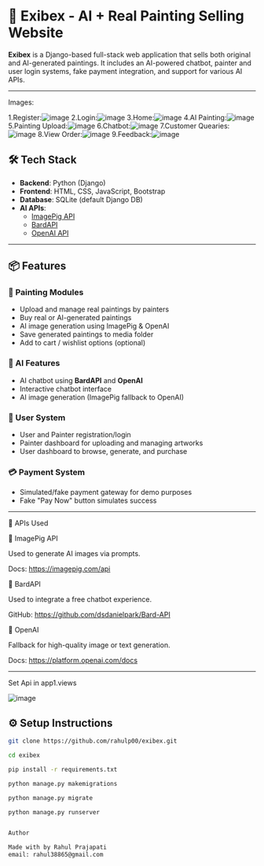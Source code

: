 # 🎨 Exibex - AI + Real Painting Selling Website

**Exibex** is a Django-based full-stack web application that sells both original and AI-generated paintings. It includes an AI-powered chatbot, painter and user login systems, fake payment integration, and support for various AI APIs.

---
Images:

   1.Register:![image](https://github.com/user-attachments/assets/6fee58e1-c0c1-492b-bb63-65f27a001637)
   2.Login:![image](https://github.com/user-attachments/assets/323a288c-aedd-4049-bacb-073243ff6b79)
   3.Home:![image](https://github.com/user-attachments/assets/4e5c0adb-fc69-4579-9659-d6564a6016f7)
   4.AI Painting:![image](https://github.com/user-attachments/assets/0d844621-e649-45ea-8619-8074c87680f9)
   5.Painting Upload:![image](https://github.com/user-attachments/assets/d8f1eb00-84c2-45b2-a267-6dc91c9178f6)
   6.Chatbot:![image](https://github.com/user-attachments/assets/be2bc299-e06f-4e7d-91db-79d0c9d83347)
   7.Customer Quearies:![image](https://github.com/user-attachments/assets/273514d6-2b0c-4dc5-a236-430d64a4823d)
   8.View Order:![image](https://github.com/user-attachments/assets/11cd7a18-efc8-4b59-a36c-1a081d32a473)
   9.Feedback:![image](https://github.com/user-attachments/assets/438f94da-a25a-4b0d-bd01-6c198fe45ccf)


## 🛠 Tech Stack

- **Backend**: Python (Django)
- **Frontend**: HTML, CSS, JavaScript, Bootstrap
- **Database**: SQLite (default Django DB)
- **AI APIs**: 
  - [ImagePig API](https://imagepig.com)
  - [BardAPI](https://github.com/dsdanielpark/Bard-API)
  - [OpenAI API](https://platform.openai.com)

---

## 📦 Features

### 🎨 Painting Modules
- Upload and manage real paintings by painters
- Buy real or AI-generated paintings
- AI image generation using ImagePig & OpenAI
- Save generated paintings to media folder
- Add to cart / wishlist options (optional)

### 🤖 AI Features
- AI chatbot using **BardAPI** and **OpenAI**
- Interactive chatbot interface
- AI image generation (ImagePig fallback to OpenAI)

### 👥 User System
- User and Painter registration/login
- Painter dashboard for uploading and managing artworks
- User dashboard to browse, generate, and purchase

### 💳 Payment System
- Simulated/fake payment gateway for demo purposes
- Fake "Pay Now" button simulates success

---
🧠 APIs Used

📸 ImagePig API

Used to generate AI images via prompts.

Docs: https://imagepig.com/api

💬 BardAPI

Used to integrate a free chatbot experience.

GitHub: https://github.com/dsdanielpark/Bard-API

🧠 OpenAI

Fallback for high-quality image or text generation.

Docs: https://platform.openai.com/docs

---
Set Api in app1.views

![image](https://github.com/user-attachments/assets/24022f09-b792-4344-b1d5-cc1bfdcca242)

## ⚙️ Setup Instructions

```bash
git clone https://github.com/rahulp00/exibex.git

cd exibex

pip install -r requirements.txt

python manage.py makemigrations

python manage.py migrate

python manage.py runserver


Author

Made with by Rahul Prajapati
email: rahul38865@gmail.com


